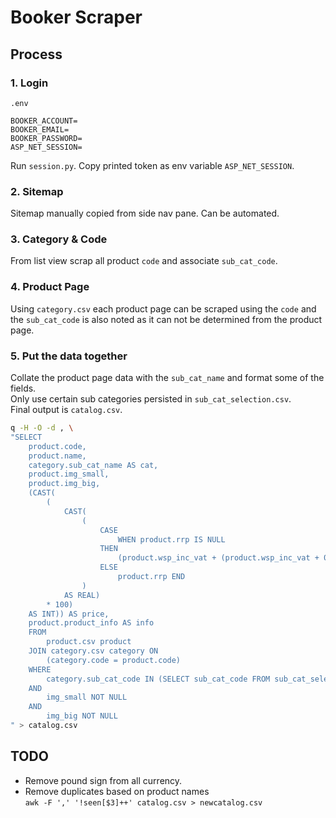 # Booker Scraper

## Process

### 1. Login

`.env`

```env
BOOKER_ACCOUNT=
BOOKER_EMAIL=
BOOKER_PASSWORD=
ASP_NET_SESSION=
```

Run `session.py`. Copy printed token as env variable `ASP_NET_SESSION`.


### 2. Sitemap

Sitemap manually copied from side nav pane. Can be automated.

### 3. Category & Code

From list view scrap all product `code` and associate `sub_cat_code`.

### 4. Product Page

Using `category.csv` each product page can be scraped using the `code` and the `sub_cat_code` is also noted as it can not be determined from the product page.

### 5. Put the data together

Collate the product page data with the `sub_cat_name` and format some of the fields.  
Only use certain sub categories persisted in `sub_cat_selection.csv`.  
Final output is `catalog.csv`.

```bash
q -H -O -d , \
"SELECT
    product.code,
    product.name,
    category.sub_cat_name AS cat,
    product.img_small,
    product.img_big,
    (CAST(
        (
            CAST(
                (
                    CASE
                        WHEN product.rrp IS NULL
                    THEN
                        (product.wsp_inc_vat + (product.wsp_inc_vat + 0.25))
                    ELSE
                        product.rrp END
                )
            AS REAL)
        * 100)
    AS INT)) AS price,
    product.product_info AS info
    FROM
        product.csv product
    JOIN category.csv category ON
        (category.code = product.code)
    WHERE
        category.sub_cat_code IN (SELECT sub_cat_code FROM sub_cat_selection.csv)
    AND
        img_small NOT NULL
    AND
        img_big NOT NULL
" > catalog.csv
```

## TODO

- Remove pound sign from all currency.
- Remove duplicates based on product names  
`awk -F ',' '!seen[$3]++' catalog.csv > newcatalog.csv`